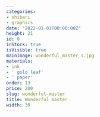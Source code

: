 ```yaml
---
categories:
- shibari
- graphics
date: "2022-01-01T00:00:00Z"
height: 21
id: 0
inStock: true
isVisible: true
mainImage: wonderful_master_s.jpg
materials:
- ink
- ' gold leaf'
- ' paper'
order: 13
price: 200
slug: wonderful-master
title: Wonderful master
width: 30
---
```


